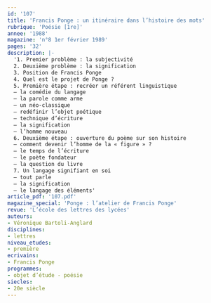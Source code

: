 ```yaml
---
id: '107'
title: 'Francis Ponge : un itinéraire dans l’histoire des mots'
rubrique: 'Poésie [1re]'
annee: '1988'
magazine: 'n°8 1er février 1989'
pages: '32'
description: |-
  '1. Premier problème : la subjectivité
  2. Deuxième problème : la signification
  3. Position de Francis Ponge
  4. Quel est le projet de Ponge ?
  5. Première étape : recréer un référent linguistique
  – la comédie du langage
  – la parole comme arme
  – un néo-classique
  – redéfinir l’objet poétique
  – technique d’écriture
  – la signification
  – l’homme nouveau
  6. Deuxième étape : ouverture du poème sur son histoire
  – comment devenir l’homme de la « figure » ?
  – le temps de l’écriture
  – le poète fondateur
  – la question du livre
  7. Un langage signifiant en soi
  – tout parle
  – la signification
  – le langage des éléments'
article_pdf: '107.pdf'
magazine_special: 'Ponge : l’atelier de Francis Ponge'
revue: 'L’école des lettres des lycées'
auteurs:
- Véronique Bartoli-Anglard
disciplines:
- lettres
niveau_etudes:
- première
ecrivains:
- Francis Ponge
programmes:
- objet d’étude - poésie
siecles:
- 20e siècle
---
```

